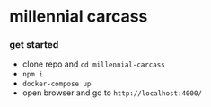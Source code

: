 # millennial carcass

### get started
- clone repo and `cd millennial-carcass`
- `npm i`
- `docker-compose up`
- open browser and go to `http://localhost:4000/`
